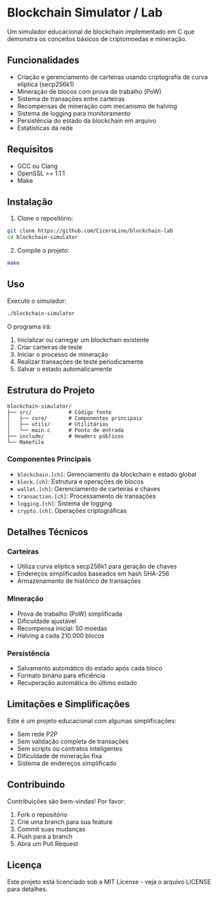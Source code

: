 # Blockchain Simulator / Lab

Um simulador educacional de blockchain implementado em C que demonstra os conceitos básicos de criptomoedas e mineração.

## Funcionalidades

- Criação e gerenciamento de carteiras usando criptografia de curva elíptica (secp256k1)
- Mineração de blocos com prova de trabalho (PoW)
- Sistema de transações entre carteiras
- Recompensas de mineração com mecanismo de halving
- Sistema de logging para monitoramento
- Persistência do estado da blockchain em arquivo
- Estatísticas da rede

## Requisitos

- GCC ou Clang
- OpenSSL >= 1.1.1
- Make

## Instalação

1. Clone o repositório:

```bash
git clone https://github.com/CiceroLino/blockchain-lab
cd blockchain-simulator
```

2. Compile o projeto:

```bash
make
```

## Uso

Execute o simulador:

```bash
./blockchain-simulator
```

O programa irá:

1. Inicializar ou carregar um blockchain existente
2. Criar carteiras de teste
3. Iniciar o processo de mineração
4. Realizar transações de teste periodicamente
5. Salvar o estado automaticamente

## Estrutura do Projeto

```
blockchain-simulator/
├── src/            # Código fonte
│   ├── core/       # Componentes principais
│   ├── utils/      # Utilitários
│   └── main.c      # Ponto de entrada
├── include/        # Headers públicos
└── Makefile
```

### Componentes Principais

- `blockchain.[ch]`: Gerenciamento da blockchain e estado global
- `block.[ch]`: Estrutura e operações de blocos
- `wallet.[ch]`: Gerenciamento de carteiras e chaves
- `transaction.[ch]`: Processamento de transações
- `logging.[ch]`: Sistema de logging
- `crypto.[ch]`: Operações criptográficas

## Detalhes Técnicos

### Carteiras

- Utiliza curva elíptica secp256k1 para geração de chaves
- Endereços simplificados baseados em hash SHA-256
- Armazenamento de histórico de transações

### Mineração

- Prova de trabalho (PoW) simplificada
- Dificuldade ajustável
- Recompensa inicial: 50 moedas
- Halving a cada 210.000 blocos

### Persistência

- Salvamento automático do estado após cada bloco
- Formato binário para eficiência
- Recuperação automática do último estado

## Limitações e Simplificações

Este é um projeto educacional com algumas simplificações:

- Sem rede P2P
- Sem validação completa de transações
- Sem scripts ou contratos inteligentes
- Dificuldade de mineração fixa
- Sistema de endereços simplificado

## Contribuindo

Contribuições são bem-vindas! Por favor:

1. Fork o repositório
2. Crie uma branch para sua feature
3. Commit suas mudanças
4. Push para a branch
5. Abra um Pull Request

## Licença

Este projeto está licenciado sob a MIT License - veja o arquivo LICENSE para detalhes.
